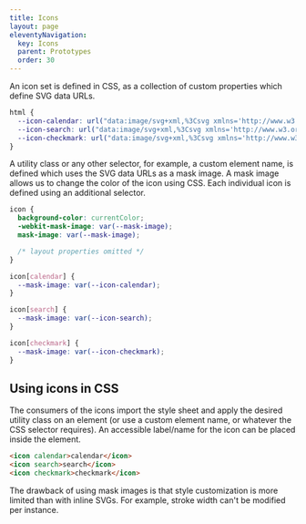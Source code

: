 ```yaml
---
title: Icons
layout: page
eleventyNavigation:
  key: Icons
  parent: Prototypes
  order: 30
---
```


An icon set is defined in CSS, as a collection of custom properties which define SVG data URLs.
```css
html {
  --icon-calendar: url("data:image/svg+xml,%3Csvg xmlns='http://www.w3.org/2000/svg' fill='none' viewBox='0 0 24 24' stroke='currentColor'%3E%3Cpath stroke-linecap='round' stroke-linejoin='round' stroke-width='2' d='M8 7V3m8 4V3m-9 8h10M5 21h14a2 2 0 002-2V7a2 2 0 00-2-2H5a2 2 0 00-2 2v12a2 2 0 002 2z' /%3E%3C/svg%3E");
  --icon-search: url("data:image/svg+xml,%3Csvg xmlns='http://www.w3.org/2000/svg' fill='none' viewBox='0 0 24 24' stroke='currentColor'%3E%3Cpath stroke-linecap='round' stroke-linejoin='round' stroke-width='2' d='M21 21l-6-6m2-5a7 7 0 11-14 0 7 7 0 0114 0z' /%3E%3C/svg%3E");
  --icon-checkmark: url("data:image/svg+xml,%3Csvg xmlns='http://www.w3.org/2000/svg' fill='none' viewBox='0 0 24 24' stroke='currentColor'%3E%3Cpath stroke-linecap='round' stroke-linejoin='round' stroke-width='2' d='M5 13l4 4L19 7' /%3E%3C/svg%3E");
}
```

A utility class or any other selector, for example, a custom element name, is defined which uses the SVG data URLs as a mask image. A mask image allows us to change the color of the icon using CSS. Each individual icon is defined using an additional selector.
```css
icon {
  background-color: currentColor;
  -webkit-mask-image: var(--mask-image);
  mask-image: var(--mask-image);

  /* layout properties omitted */
}

icon[calendar] {
  --mask-image: var(--icon-calendar);
}

icon[search] {
  --mask-image: var(--icon-search);
}

icon[checkmark] {
  --mask-image: var(--icon-checkmark);
}
```

## Using icons in CSS
The consumers of the icons import the style sheet and apply the desired utility class on an element (or use a custom element name, or whatever the CSS selector requires). An accessible label/name for the icon can be placed inside the element.

<render-example></render-example>
```html
<icon calendar>calendar</icon>
<icon search>search</icon>
<icon checkmark>checkmark</icon>
```

The drawback of using mask images is that style customization is more limited than with inline SVGs. For example, stroke width can't be modified per instance.
